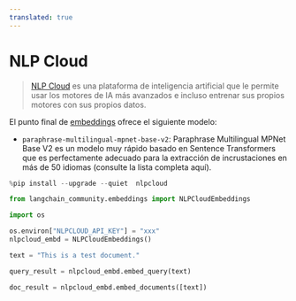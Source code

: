 ```yaml
---
translated: true
---
```


# NLP Cloud

>[NLP Cloud](https://docs.nlpcloud.com/#introduction) es una plataforma de inteligencia artificial que le permite usar los motores de IA más avanzados e incluso entrenar sus propios motores con sus propios datos.

El punto final de [embeddings](https://docs.nlpcloud.com/#embeddings) ofrece el siguiente modelo:

* `paraphrase-multilingual-mpnet-base-v2`: Paraphrase Multilingual MPNet Base V2 es un modelo muy rápido basado en Sentence Transformers que es perfectamente adecuado para la extracción de incrustaciones en más de 50 idiomas (consulte la lista completa aquí).

```python
%pip install --upgrade --quiet  nlpcloud
```

```python
from langchain_community.embeddings import NLPCloudEmbeddings
```

```python
import os

os.environ["NLPCLOUD_API_KEY"] = "xxx"
nlpcloud_embd = NLPCloudEmbeddings()
```

```python
text = "This is a test document."
```

```python
query_result = nlpcloud_embd.embed_query(text)
```

```python
doc_result = nlpcloud_embd.embed_documents([text])
```
